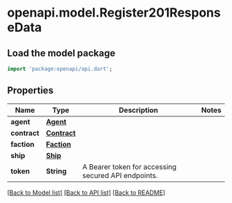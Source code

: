 # openapi.model.Register201ResponseData

## Load the model package
```dart
import 'package:openapi/api.dart';
```

## Properties
Name | Type | Description | Notes
------------ | ------------- | ------------- | -------------
**agent** | [**Agent**](Agent.md) |  | 
**contract** | [**Contract**](Contract.md) |  | 
**faction** | [**Faction**](Faction.md) |  | 
**ship** | [**Ship**](Ship.md) |  | 
**token** | **String** | A Bearer token for accessing secured API endpoints. | 

[[Back to Model list]](../README.md#documentation-for-models) [[Back to API list]](../README.md#documentation-for-api-endpoints) [[Back to README]](../README.md)


